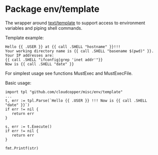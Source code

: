 Package env/template
====================
The wrapper around [text/template](https://godoc.org/text/template) to support access to environment variables and piping shell commands.

Template example:
```
Hello {{ .USER }} at {{ call .SHELL "hostname" }}!!!
Your working directory name is {{ call .SHELL "basename $(pwd)" }}.
Your IP addresses are:
{{ call .SHELL "ifconfig|grep 'inet addr'"}}
Now is {{ call .SHELL "date" }}
```

For simplest usage see functions MustExec and MustExecFile.

Basic usage:
```
import tpl "github.com/cloudcopper/misc/env/template"
...
t, err := tpl.Parse(`Hello {{ .USER }} !!! Now is {{ call .SHELL "date" }}`)
if err != nil {
   return err
}

s, err := t.Execute()
if err != nil {
   return err
}

fmt.Printf(str)
```
